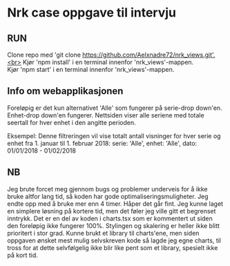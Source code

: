 # Nrk case oppgave til intervju

## RUN
Clone repo med 'git clone https://github.com/Aelxnadre72/nrk_views.git'.<br>
Kjør 'npm install' i en terminal innenfor 'nrk_views'-mappen.<br>
Kjør 'npm start' i en terminal innenfor 'nrk_views'-mappen.

## Info om webapplikasjonen
Foreløpig er det kun alternativet 'Alle' som fungerer på serie-drop down'en. Enhet-drop down'en fungerer.
Nettsiden viser alle seriene med totale seertall for hver enhet i den angitte perioden.

Eksempel: Denne filtreringen vil vise totalt antall visninger for hver serie og enhet fra 1. januar til 1. februar 2018:
serie: 'Alle', enhet: 'Alle', dato: 01/01/2018 - 01/02/2018

## NB
Jeg brute forcet meg gjennom bugs og problemer underveis for å ikke bruke altfor lang tid, så koden har gode optimaliseringsmuligheter.
Jeg endte opp med å bruke mer enn 4 timer. Håper det går fint. Jeg kunne laget en simplere løsning på kortere tid, men 
det føler jeg  ville gitt et begrenset inntrykk. Det er en del av koden i charts.tsx som er kommentert ut siden den foreløpig 
ikke fungerer 100%. Stylingen og skalering er heller ikke blitt prioritert i stor grad. Kunne brukt et library til charts'ene, men siden
oppgaven ønsket mest mulig selvskreven kode så lagde jeg egne charts, til tross for at dette selvfølgelig ikke blir like
pent som et library, spesielt ikke på kort tid.